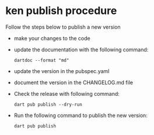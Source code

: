 # ken publish procedure

Follow the steps below to publish a new version

- make your changes to the code

- update the documentation with the following command:

  `dartdoc --format "md"`

- update the version in the pubspec.yaml

- document the version in the CHANGELOG.md file

- Check the release with following command:

  `dart pub publish --dry-run`

- Run the following command to publish the new version:

  `dart pub publish`

